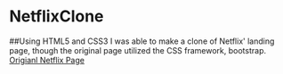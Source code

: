 # NetflixClone
##Using HTML5 and CSS3 I was able to make a clone of Netflix' landing page, though the original page utilized the CSS framework, bootstrap. 
[Origianl Netflix Page](https://www.netflix.com/)
